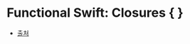 # Functional Swift: Closures { }

- [출처](https://medium.com/swift-india/functional-swift-closures-67459b812d0?fbclid=IwAR0cgW5D4Y5cGgsh4ChFfP4HU-5oUGRHJctZ49TKRbAIn_3RpH8fx3EuTAA)